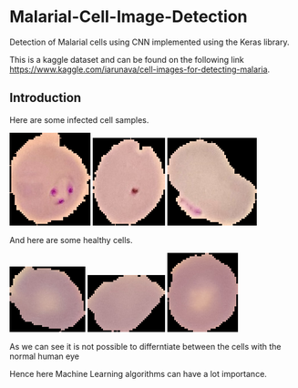 # Malarial-Cell-Image-Detection
Detection of Malarial cells using CNN implemented using the Keras library.

This is a kaggle dataset and can be found on the following link 
https://www.kaggle.com/iarunava/cell-images-for-detecting-malaria.

## Introduction 

Here are some infected cell samples.

![img1](https://github.com/owais34/Malarial-Cell-Image-Detection/blob/master/Sample_images/Parasitized/C33P1thinF_IMG_20150619_114756a_cell_179.png)
![img2](https://github.com/owais34/Malarial-Cell-Image-Detection/blob/master/Sample_images/Parasitized/C33P1thinF_IMG_20150619_114756a_cell_180.png)
![img2](https://github.com/owais34/Malarial-Cell-Image-Detection/blob/master/Sample_images/Parasitized/C33P1thinF_IMG_20150619_114756a_cell_182.png)

And here are some healthy cells.


![img21](https://github.com/owais34/Malarial-Cell-Image-Detection/blob/master/Sample_images/Healthy/C1_thinF_IMG_20150604_104722_cell_115.png)
![img22](https://github.com/owais34/Malarial-Cell-Image-Detection/blob/master/Sample_images/Healthy/C1_thinF_IMG_20150604_104722_cell_123.png)
![img23](https://github.com/owais34/Malarial-Cell-Image-Detection/blob/master/Sample_images/Healthy/C1_thinF_IMG_20150604_104722_cell_216.png)

As we can see it is not possible to differntiate between the cells with the normal human eye

Hence here Machine Learning algorithms can have a lot importance.

